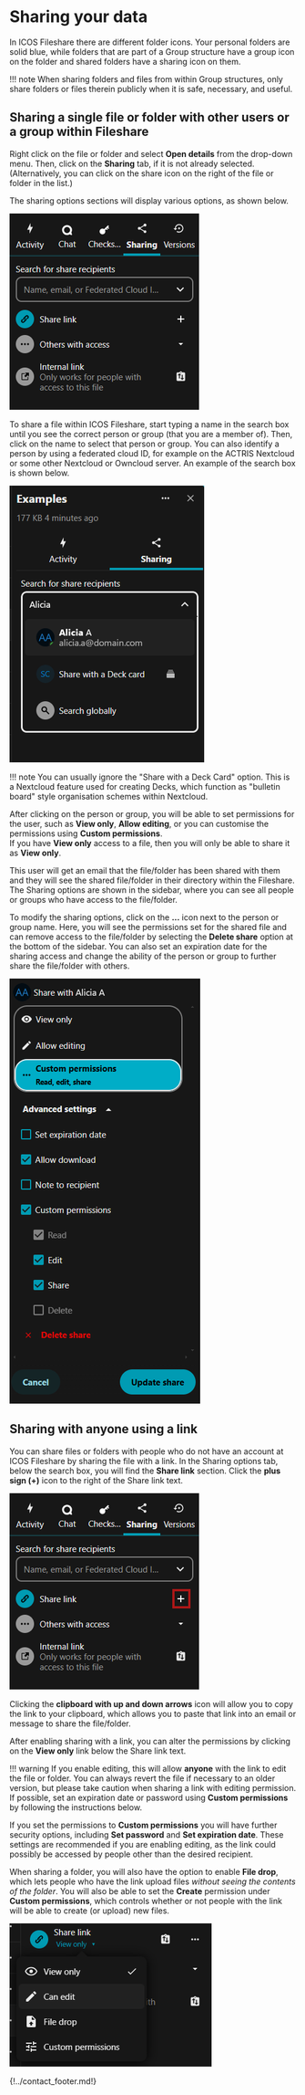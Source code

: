 # Sharing your data 

In ICOS Fileshare there are different folder icons. Your personal folders are
solid blue, while folders that are part of a Group structure have a group icon
on the folder and shared folders have a sharing icon on them. 

!!! note
    When sharing folders and files from within Group structures, only share
    folders or files therein publicly when it is safe, necessary, and useful.

## Sharing a single file or folder with other users or a group within Fileshare

Right click on the file or folder and select **Open details** from the drop-down
menu. Then, click on the **Sharing** tab, if it is not already selected.
(Alternatively, you can click on the share icon on the right of the file or
folder in the list.) 

The sharing options sections will display various options, as shown below.

![Sharing options](img/sharing_options.png)

To share a file within ICOS Fileshare, start typing a name in the search box
until you see the correct person or group (that you are a member of). Then,
click on the name to select that person or group. You can also identify a person
by using a federated cloud ID, for example on the ACTRIS Nextcloud or some other
Nextcloud or Owncloud server. An example of the search box is shown below. 

![Sharing search](img/sharing_search.png)

!!! note
    You can usually ignore the "Share with a Deck Card" option. This is a
    Nextcloud feature used for creating Decks, which function as "bulletin
    board" style organisation schemes within Nextcloud.

After clicking on the person or group, you will be able to set permissions for
the user, such as **View only**, **Allow editing**, or you can customise the
permissions using **Custom permissions**.  
If you have **View only** access to a file, then you will only be able to share
it as **View only**. 

This user will get an email that the file/folder has been shared with them and
they will see the shared file/folder in their directory within the Fileshare.
The Sharing options are shown in the sidebar, where you can see all people or
groups who have access to the file/folder. 

To modify the sharing options, click on the **...** icon next to the person or
group name. Here, you will see the permissions set for the shared file and can
remove access to the file/folder by selecting the **Delete share** option at the
bottom of the sidebar. You can also set an expiration date for the sharing
access and change the ability of the person or group to further share the
file/folder with others.

![Delete share](img/sharing_delete.png)

## Sharing with anyone using a link

You can share files or folders with people who do not have an account at ICOS
Fileshare by sharing the file with a link. In the Sharing options tab, below the
search box, you will find the **Share link** section. Click the **plus sign
(+)** icon to the right of the Share link text.

![Share with a link](img/sharing_link.png)

Clicking the **clipboard with up and down arrows** icon will allow you to copy
the link to your clipboard, which allows you to paste that link into an email or
message to share the file/folder.

After enabling sharing with a link, you can alter the permissions by clicking on
the **View only** link below the Share link text.

!!! warning
    If you enable editing, this will allow **anyone** with the link to edit the
    file or folder. You can always revert the file if necessary to an older
    version, but please take caution when sharing a link with editing
    permission. If possible, set an expiration date or password using **Custom
    permissions** by following the instructions below.

If you set the permissions to **Custom permissions** you will have further
security options, including **Set password** and **Set expiration date**. These
settings are recommended if you are enabling editing, as the link could possibly
be accessed by people other than the desired recipient.

When sharing a folder, you will also have the option to enable **File drop**,
which lets people who have the link upload files *without seeing the contents of
the folder*. You will also be able to set the **Create** permission under
**Custom permissions**, which controls whether or not people with the link will
be able to create (or upload) new files.

![Share folder options](img/sharing_folder.png)

{!../contact_footer.md!}